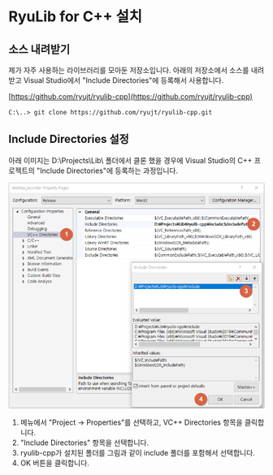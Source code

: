 # RyuLib for C++ 설치

## 소스 내려받기

제가 자주 사용하는 라이브러리를 모아둔 저장소입니다.
아래의 저장소에서 소스를 내려 받고 Visual Studio에서 "Include Directories"에 등록해서 사용합니다.

[https://github.com/ryujt/ryulib-cpp](https://github.com/ryujt/ryulib-cpp)

```
C:\..> git clone https://github.com/ryujt/ryulib-cpp.git
```

## Include Directories 설정

아래 이미지는 D:\Projects\Lib\ 폴더에서 클론 했을 경우에
Visual Studio의 C++ 프로젝트의 "Include Directories"에 등록하는 과정입니다.

![](./docs/images/pic-1.png)
1. 메뉴에서 "Project → Properties"를 선택하고, VC++ Directories 항목을 클릭합니다.
2. "Include Directories" 항목을 선택합니다.
3. ryulib-cpp가 설치된 폴더를 그림과 같이 include 폴더를 포함해서 선택합니다.
4. OK 버튼을 클릭합니다.
